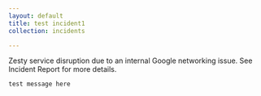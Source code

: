 ```yaml
---
layout: default
title: test incident1
collection: incidents

---
```


Zesty service disruption due to an internal Google networking issue. See Incident Report for more details.

```
test message here
```


